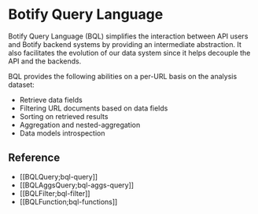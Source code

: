 # Botify Query Language

Botify Query Language (BQL) simplifies the interaction between API users and Botify backend systems by providing an intermediate abstraction. It also facilitates the evolution of our data system since it helps decouple the API and the backends.

BQL provides the following abilities on a per-URL basis on the analysis dataset:
  - Retrieve data fields
  - Filtering URL documents based on data fields
  - Sorting on retrieved results
  - Aggregation and nested-aggregation
  - Data models introspection

## Reference
- [[BQLQuery;bql-query]]
- [[BQLAggsQuery;bql-aggs-query]]
- [[BQLFilter;bql-filter]]
- [[BQLFunction;bql-functions]]
